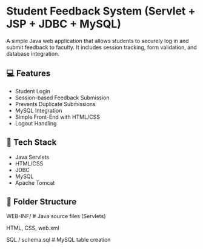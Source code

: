 # Student Feedback System (Servlet + JSP + JDBC + MySQL)

A simple Java web application that allows students to securely log in and submit feedback to faculty. It includes session tracking, form validation, and database integration.

## 💻 Features
- Student Login
- Session-based Feedback Submission
- Prevents Duplicate Submissions
- MySQL Integration
- Simple Front-End with HTML/CSS
- Logout Handling

## 🧰 Tech Stack
- Java Servlets
- HTML/CSS
- JDBC
- MySQL
- Apache Tomcat

## 📁 Folder Structure
WEB-INF/ # Java source files (Servlets)

HTML, CSS, web.xml

SQL / schema.sql # MySQL table creation

